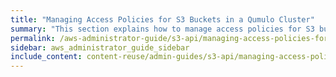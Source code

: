 ```yaml
---
title: "Managing Access Policies for S3 Buckets in a Qumulo Cluster"
summary: "This section explains how to manage access policies for S3 buckets in a Qumulo cluster."
permalink: /aws-administrator-guide/s3-api/managing-access-policies-for-s3-buckets.html
sidebar: aws_administrator_guide_sidebar
include_content: content-reuse/admin-guides/s3-api/managing-access-policies-for-s3-buckets.md
---
```


